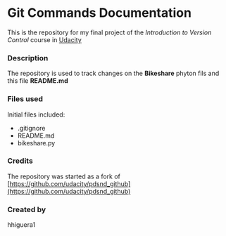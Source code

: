 # Git Commands Documentation
This is the repository for my final project of the *Introduction to Version Control* course in [Udacity](https://www.udacity.com/)

### Description
The repository is used to track changes on the **Bikeshare**   phyton fils and this file **README.md**

### Files used
Initial files included:
* .gitignore
* README.md
* bikeshare.py

### Credits
The repository was started as a fork of [https://github.com/udacity/pdsnd_github](https://github.com/udacity/pdsnd_github)

### Created by
hhiguera1
